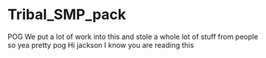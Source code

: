 # Tribal_SMP_pack
POG
We put a lot of work into this and stole a whole lot of stuff from people so yea pretty pog
Hi jackson I know you are reading this
